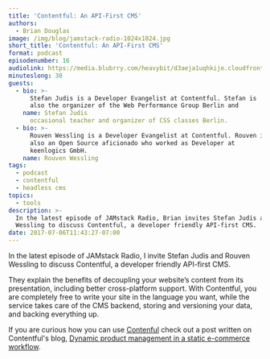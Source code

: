 ```yaml
---
title: 'Contentful: An API-First CMS'
authors:
  - Brian Douglas
image: /img/blog/jamstack-radio-1024x1024.jpg
short_title: 'Contentful: An API-First CMS'
format: podcast
episodenumber: 16
audiolink: https://media.blubrry.com/heavybit/d3aeja1uqhkije.cloudfront.net/podcasts/jamstack-radio/20170323-jamstack-radio-016.mp3
minuteslong: 30
guests:
  - bio: >-
      Stefan Judis is a Developer Evangelist at Contentful. Stefan is
      also the organizer of the Web Performance Group Berlin and
    name: Stefan Judis
      occasional teacher and organizer of CSS classes Berlin.
  - bio: >-
      Rouven Wessling is a Developer Evangelist at Contentful. Rouven is
      also an Open Source aficionado who worked as Developer at
      keenlogics GmbH.
    name: Rouven Wessling
tags:
  - podcast
  - contentful
  - headless cms
topics:
  - tools
description: >-
  In the latest episode of JAMstack Radio, Brian invites Stefan Judis and Rouven
  Wessling to discuss Contentful, a developer friendly API-first CMS.
date: 2017-07-06T11:43:27-07:00
---
```

In the latest episode of JAMstack Radio, I invite Stefan Judis and Rouven Wessling to discuss Contentful, a developer friendly API-first CMS.

They explain the benefits of decoupling your website’s content from its presentation, including better cross-platform support. With Contentful, you are completely free to write your site in the language you want, while the service takes care of the CMS backend, storing and versioning your data, and backing everything up.

If you are curious how you can use [Contenful](https://www.contentful.com/) check out a post written on Contentful's blog,  [Dynamic product management in a static e-commerce workflow](https://www.contentful.com/blog/2016/02/10/snipcart-middleman-contentful/).
